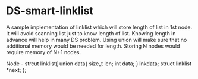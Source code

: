 # DS-smart-linklist
A sample implementation of linklist which will store length of list in 1st node. It will avoid scanning list just to know
length of list. Knowing length in advance will help in many DS problem. 
Using union will make sure that no additional memory would be needed for length. 
Storing N nodes would require memory of N+1 nodes.

Node - 
strcut linklist{
  union data{
    size_t len;
    int data;
    }linkdata;
    struct linklist *next;
};
